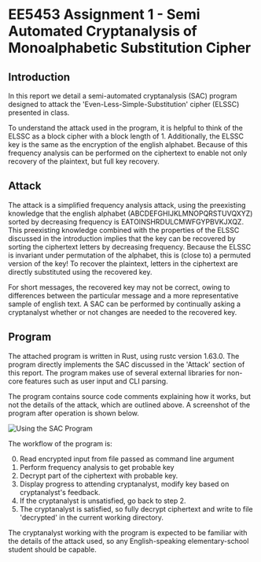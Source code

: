 # EE5453 Assignment 1 - Semi Automated Cryptanalysis of Monoalphabetic Substitution Cipher


## Introduction
  In this report we detail a semi-automated cryptanalysis (SAC) program designed to attack the 'Even-Less-Simple-Substitution' cipher (ELSSC) presented in class.

  To understand the attack used in the program, it is helpful to think of the ELSSC as a block cipher with a block length of 1.
  Additionally, the ELSSC key is the same as the encryption of the english alphabet.
  Because of this frequency analysis can be performed on the ciphertext to enable not only recovery of the plaintext, but full key recovery.


## Attack
  The attack is a simplified frequency analysis attack, 
  using the preexisting knowledge that the english alphabet (ABCDEFGHIJKLMNOPQRSTUVQXYZ) sorted by decreasing frequency is EATOINSHRDULCMWFGYPBVKJXQZ.
  This preexisting knowledge combined with the properties of the ELSSC discussed in the introduction implies that the key can be recovered by sorting the ciphertext letters by decreasing frequency.
  Because the ELSSC is invariant under permutation of the alphabet, this is (close to) a permuted version of the key!
  To recover the plaintext, letters in the ciphertext are directly substituted using the recovered key.
  
  For short messages, the recovered key may not be correct, owing to differences between the particular message and a more representative sample of english text.
  A SAC can be performed by continually asking a cryptanalyst whether or not changes are needed to the recovered key.
  
## Program
  The attached program is written in Rust, using rustc version 1.63.0.
  The program directly implements the SAC discussed in the 'Attack' section of this report.
  The program makes use of several external libraries for non-core features such as user input and CLI parsing.
  
  The program contains source code comments explaining how it works, but not the details of the attack, which are outlined above.
  A screenshot of the program after operation is shown below.
    
  ![Using the SAC Program](operation.png "Using the SAC program")
    
  The workflow of the program is:

  0. Read encrypted input from file passed as command line argument
  1. Perform frequency analysis to get probable key
  2. Decrypt part of the ciphertext with probable key.
  3. Display progress to attending cryptanalyst, modify key based on cryptanalyst's feedback. 
  4. If the cryptanalyst is unsatisfied, go back to step 2.
  5. The cryptanalyst is satisfied, so fully decrypt ciphertext and write to file 'decrypted' in the current working directory.
  
  The cryptanalyst working with the program is expected to be familiar with the details of the attack used, so any English-speaking elementary-school student should be capable.
